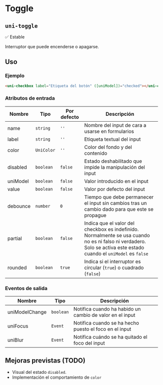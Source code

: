 Toggle
===================
`uni-toggle`
---
:white_check_mark: Estable

Interruptor que puede encenderse o apagarse.

## Uso

### Ejemplo

```html
<uni-checkbox label="Etiqueta del botón" ([uniModel])="checked"></uni-checkbox>
```

### Atributos de entrada

| Nombre      | Tipo        | Por defecto | Descripción 
| ----------- | ----------- | ----------- | -----------
| name        | `string`    | `''`        | Nombre del input de cara a usarse en formularios
| label       | `string`    | `''`        | Etiqueta textual del input
| color       | `UniColor`  | `''`        | Color del fondo y del contenido
| disabled    | `boolean`   | `false`     | Estado deshabilitado que impide la manipulación del input
| uniModel    | `boolean`   | `false`     | Valor introducido en el input
| value       | `boolean`   | `false`     | Valor por defecto del input
| debounce    | `number`    | `0`         | Tiempo que debe permanecer el input sin cambios tras un cambio dado para que este se propague
| partial     | `boolean`   | `false`     | Indica que el valor del checkbox es indefinido. Normalmente se usa cuando no es ni falso ni verdadero. Solo se activa este estado cuando el `uniModel` es `false`
| rounded     | `boolean`   | `true`      | Indica si el interruptor es circular (`true`) o cuadrado (`false`)

### Eventos de salida

| Nombre          | Tipo      | Descripción
| --------------- | --------- | -----------
| uniModelChange  | `boolean` | Notifica cuando ha habido un cambio de valor en el input
| uniFocus        | `Event`   | Notifica cuando se ha hecho puesto el foco en el input
| uniBlur         | `Event`   | Notifica cuándo se ha quitado el foco del input

## Mejoras previstas (TODO)

- Visual del estado `disabled`.
- Implementación el comportamiento de `color`
